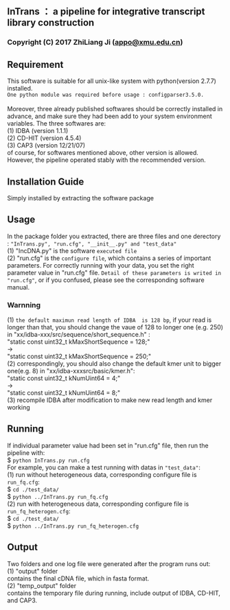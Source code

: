 ## InTrans ： a pipeline for integrative transcript library construction
### Copyright (C) 2017 ZhiLiang Ji (appo@xmu.edu.cn)
## Requirement
This software is suitable for all unix-like system with python(version 2.7.7) installed.<br>
`One python module was required before usage : configparser3.5.0.`<br><br>
Moreover, three already published softwares should be correctly installed in advance, and
make sure they had been add to your system environment variables. The three softwares are:<br>
(1) IDBA (version 1.1.1) <br>
(2) CD-HIT (version 4.5.4) <br>
(3) CAP3 (version 12/21/07) <br>
of course, for softwares mentioned above, other version is allowed. However, the pipeline operated
stably with the recommended version. <br>
## Installation Guide
Simply installed by extracting the software package
## Usage
In the package folder you extracted, there are three files and one derectory : `"InTrans.py", "run.cfg", "__init__.py" and "test_data"`<br>
(1) "IncDNA.py" is the software `executed file`<br>
(2) "run.cfg" is the `configure file`, which contains a series of important parameters. For correctly running with your data, you set the right parameter value in "run.cfg" file. `Detail of these parameters is writed in "run.cfg"`, or if you confused, please see the corresponding software manual.
### Warnning
(1) `the default maximun read length of IDBA  is 128 bp`, if your read is longer than that, you should change
the vaue of 128 to longer one (e.g. 250) in "xx/idba-xxx/src/sequence/short_sequence.h" : <br>
"static const uint32_t kMaxShortSequence = 128;"<br>
-><br>
"static const uint32_t kMaxShortSequence = 250;" <br>
(2) correspondingly, you should also change the default kmer unit to bigger one(e.g. 8) in "xx/idba-xxxsrc/basic/kmer.h":<br>
"static const uint32_t kNumUint64 = 4;"<br>
-><br>
"static const uint32_t kNumUint64 = 8;"<br>
(3) recompile IDBA after modification to make new read length and kmer working <br>
## Running
If individual parameter value had been set in "run.cfg" file, then run the pipeline with: <br>
$ `python InTrans.py run.cfg`<br>
For example, you can make a test running with datas in `"test_data"`:<br>
(1) run without heterogeneous data, corresponding configure file is `run_fq.cfg`:<br>
$ `cd ./test_data/`<br>
$ `python ../InTrans.py run_fq.cfg` <br>
(2) run with heterogeneous data, corresponding configure file is `run_fq_heterogen.cfg`:<br>
$ `cd ./test_data/`<br>
$ `python ../InTrans.py run_fq_heterogen.cfg` <br>
## Output
Two folders and one log file were generated after the program runs out: <br>
(1) "output" folder <br>
    contains the final cDNA file, which in fasta format.<br>
(2) "temp_output" folder<br>
    contains the temporary file during running, include output of IDBA, CD-HIT, and CAP3. <br>
